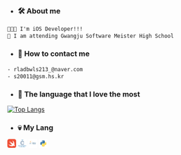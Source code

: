 
- ### 🛠 About me
```
👩🏻‍💻 I'm iOS Developer!!!
🏫 I am attending Gwangju Software Meister High School
```

- ### 📱 How to contact me
```
- rladbwls213_@naver.com
- s20011@gsm.hs.kr
```

- ### 🔎 The language that I love the most
[![Top Langs](https://github-readme-stats.vercel.app/api/top-langs/?username=Y00ujin&layout=compact&theme=dark&hide=Python)](https://github.com/anuraghazra/github-readme-stats)
	
- ### 💀 My Lang
<code><img height="20" src="https://raw.githubusercontent.com/github/explore/80688e429a7d4ef2fca1e82350fe8e3517d3494d/topics/swift/swift.png"></code>
<code><img height="20" src="https://raw.githubusercontent.com/github/explore/80688e429a7d4ef2fca1e82350fe8e3517d3494d/topics/c/c.png"></code>
<code><img height="20" src="https://raw.githubusercontent.com/github/explore/80688e429a7d4ef2fca1e82350fe8e3517d3494d/topics/java/java.png"></code>
<code><img height="20" src="https://raw.githubusercontent.com/github/explore/80688e429a7d4ef2fca1e82350fe8e3517d3494d/topics/python/python.png"></code>

